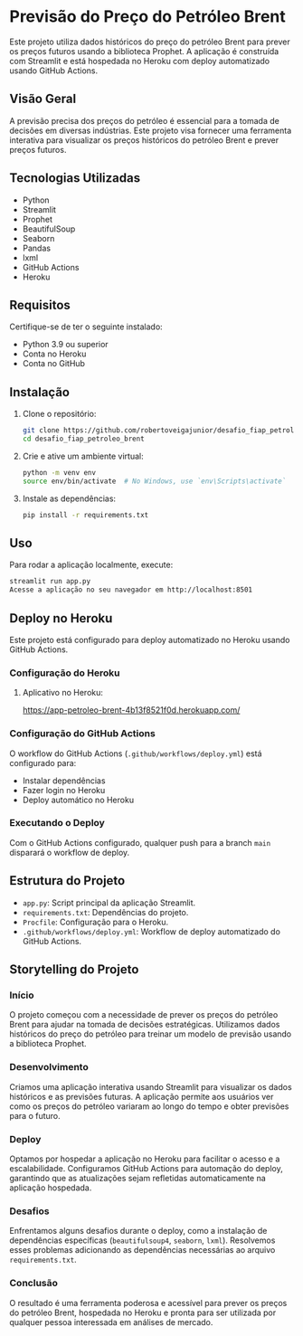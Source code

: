 # Previsão do Preço do Petróleo Brent

Este projeto utiliza dados históricos do preço do petróleo Brent para prever os preços futuros usando a biblioteca Prophet. A aplicação é construída com Streamlit e está hospedada no Heroku com deploy automatizado usando GitHub Actions.

## Visão Geral

A previsão precisa dos preços do petróleo é essencial para a tomada de decisões em diversas indústrias. Este projeto visa fornecer uma ferramenta interativa para visualizar os preços históricos do petróleo Brent e prever preços futuros.

## Tecnologias Utilizadas

- Python
- Streamlit
- Prophet
- BeautifulSoup
- Seaborn
- Pandas
- lxml
- GitHub Actions
- Heroku

## Requisitos

Certifique-se de ter o seguinte instalado:

- Python 3.9 ou superior
- Conta no Heroku
- Conta no GitHub

## Instalação

1. Clone o repositório:

    ```sh
    git clone https://github.com/robertoveigajunior/desafio_fiap_petroleo_brent.git
    cd desafio_fiap_petroleo_brent
    ```

2. Crie e ative um ambiente virtual:

    ```sh
    python -m venv env
    source env/bin/activate  # No Windows, use `env\Scripts\activate`
    ```

3. Instale as dependências:

    ```sh
    pip install -r requirements.txt
    ```

## Uso

Para rodar a aplicação localmente, execute:

```sh
streamlit run app.py
Acesse a aplicação no seu navegador em http://localhost:8501
```

## Deploy no Heroku

Este projeto está configurado para deploy automatizado no Heroku usando GitHub Actions.

### Configuração do Heroku

1. Aplicativo no Heroku:

    https://app-petroleo-brent-4b13f8521f0d.herokuapp.com/

### Configuração do GitHub Actions

O workflow do GitHub Actions (`.github/workflows/deploy.yml`) está configurado para:

- Instalar dependências
- Fazer login no Heroku
- Deploy automático no Heroku

### Executando o Deploy

Com o GitHub Actions configurado, qualquer push para a branch `main` disparará o workflow de deploy.

## Estrutura do Projeto

- `app.py`: Script principal da aplicação Streamlit.
- `requirements.txt`: Dependências do projeto.
- `Procfile`: Configuração para o Heroku.
- `.github/workflows/deploy.yml`: Workflow de deploy automatizado do GitHub Actions.

## Storytelling do Projeto

### Início

O projeto começou com a necessidade de prever os preços do petróleo Brent para ajudar na tomada de decisões estratégicas. Utilizamos dados históricos do preço do petróleo para treinar um modelo de previsão usando a biblioteca Prophet.

### Desenvolvimento

Criamos uma aplicação interativa usando Streamlit para visualizar os dados históricos e as previsões futuras. A aplicação permite aos usuários ver como os preços do petróleo variaram ao longo do tempo e obter previsões para o futuro.

### Deploy

Optamos por hospedar a aplicação no Heroku para facilitar o acesso e a escalabilidade. Configuramos GitHub Actions para automação do deploy, garantindo que as atualizações sejam refletidas automaticamente na aplicação hospedada.

### Desafios

Enfrentamos alguns desafios durante o deploy, como a instalação de dependências específicas (`beautifulsoup4`, `seaborn`, `lxml`). Resolvemos esses problemas adicionando as dependências necessárias ao arquivo `requirements.txt`.

### Conclusão

O resultado é uma ferramenta poderosa e acessível para prever os preços do petróleo Brent, hospedada no Heroku e pronta para ser utilizada por qualquer pessoa interessada em análises de mercado.

